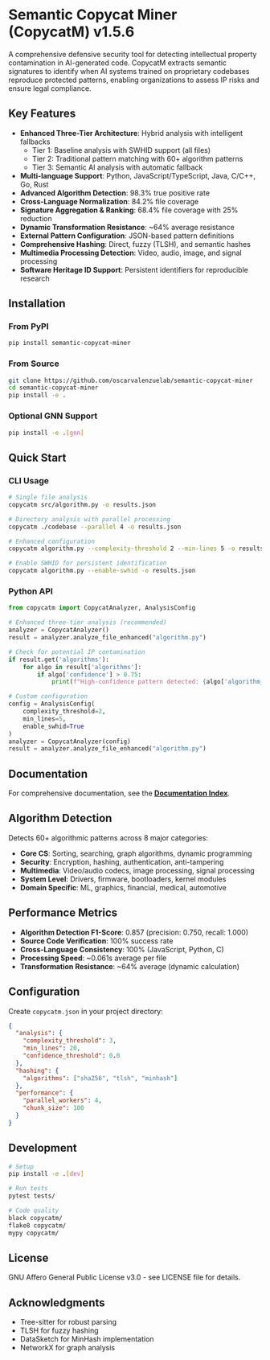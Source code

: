 # Semantic Copycat Miner (CopycatM) v1.5.6

A comprehensive defensive security tool for detecting intellectual property contamination in AI-generated code. CopycatM extracts semantic signatures to identify when AI systems trained on proprietary codebases reproduce protected patterns, enabling organizations to assess IP risks and ensure legal compliance.

## Key Features

- **Enhanced Three-Tier Architecture**: Hybrid analysis with intelligent fallbacks
  - Tier 1: Baseline analysis with SWHID support (all files)
  - Tier 2: Traditional pattern matching with 60+ algorithm patterns
  - Tier 3: Semantic AI analysis with automatic fallback
- **Multi-language Support**: Python, JavaScript/TypeScript, Java, C/C++, Go, Rust
- **Advanced Algorithm Detection**: 98.3% true positive rate
- **Cross-Language Normalization**: 84.2% file coverage
- **Signature Aggregation & Ranking**: 68.4% file coverage with 25% reduction
- **Dynamic Transformation Resistance**: ~64% average resistance
- **External Pattern Configuration**: JSON-based pattern definitions
- **Comprehensive Hashing**: Direct, fuzzy (TLSH), and semantic hashes
- **Multimedia Processing Detection**: Video, audio, image, and signal processing
- **Software Heritage ID Support**: Persistent identifiers for reproducible research

## Installation

### From PyPI
```bash
pip install semantic-copycat-miner
```

### From Source
```bash
git clone https://github.com/oscarvalenzuelab/semantic-copycat-miner
cd semantic-copycat-miner
pip install -e .
```

### Optional GNN Support
```bash
pip install -e .[gnn]
```

## Quick Start

### CLI Usage
```bash
# Single file analysis
copycatm src/algorithm.py -o results.json

# Directory analysis with parallel processing
copycatm ./codebase --parallel 4 -o results.json

# Enhanced configuration
copycatm algorithm.py --complexity-threshold 2 --min-lines 5 -o results.json

# Enable SWHID for persistent identification
copycatm algorithm.py --enable-swhid -o results.json
```

### Python API
```python
from copycatm import CopycatAnalyzer, AnalysisConfig

# Enhanced three-tier analysis (recommended)
analyzer = CopycatAnalyzer()
result = analyzer.analyze_file_enhanced("algorithm.py")

# Check for potential IP contamination
if result.get('algorithms'):
    for algo in result['algorithms']:
        if algo['confidence'] > 0.75:
            print(f"High-confidence pattern detected: {algo['algorithm_subtype']}")

# Custom configuration
config = AnalysisConfig(
    complexity_threshold=2,
    min_lines=5,
    enable_swhid=True
)
analyzer = CopycatAnalyzer(config)
result = analyzer.analyze_file_enhanced("algorithm.py")
```

## Documentation

For comprehensive documentation, see the **[Documentation Index](docs/index.md)**.

## Algorithm Detection

Detects 60+ algorithmic patterns across 8 major categories:

- **Core CS**: Sorting, searching, graph algorithms, dynamic programming
- **Security**: Encryption, hashing, authentication, anti-tampering
- **Multimedia**: Video/audio codecs, image processing, signal processing
- **System Level**: Drivers, firmware, bootloaders, kernel modules
- **Domain Specific**: ML, graphics, financial, medical, automotive

## Performance Metrics

- **Algorithm Detection F1-Score**: 0.857 (precision: 0.750, recall: 1.000)
- **Source Code Verification**: 100% success rate
- **Cross-Language Consistency**: 100% (JavaScript, Python, C)
- **Processing Speed**: ~0.061s average per file
- **Transformation Resistance**: ~64% average (dynamic calculation)

## Configuration

Create `copycatm.json` in your project directory:

```json
{
  "analysis": {
    "complexity_threshold": 3,
    "min_lines": 20,
    "confidence_threshold": 0.0
  },
  "hashing": {
    "algorithms": ["sha256", "tlsh", "minhash"]
  },
  "performance": {
    "parallel_workers": 4,
    "chunk_size": 100
  }
}
```

## Development

```bash
# Setup
pip install -e .[dev]

# Run tests
pytest tests/

# Code quality
black copycatm/
flake8 copycatm/
mypy copycatm/
```

## License

GNU Affero General Public License v3.0 - see LICENSE file for details.

## Acknowledgments

- Tree-sitter for robust parsing
- TLSH for fuzzy hashing
- DataSketch for MinHash implementation
- NetworkX for graph analysis